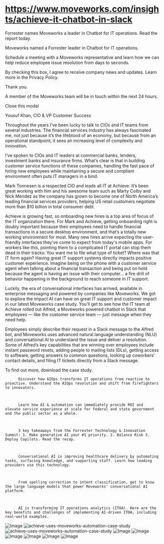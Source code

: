 # https://www.moveworks.com/insights/achieve-it-chatbot-in-slack

Forrester names Moveworks a leader in Chatbot for IT operations. Read the report today.

Moveworks named a Forrester leader in Chatbot for IT operations. 

Schedule a meeting with a Moveworks representative and learn how we can help reduce employee issue resolution from days to seconds.

By checking this box, I agree to receive company news and updates. Learn more in the Privacy Policy.

Thank you.

A member of the Moveworks team will be in touch within the next 24 hours.



  Close this modal
  



Yousuf Khan, CIO & VP Customer Success


Throughout the years I’ve been lucky to talk to CIOs and IT teams from several industries. The financial services industry has always fascinated me, not just because it’s the lifeblood of an economy, but because from an operational standpoint, it sees an increasing level of complexity and innovation. 

I’ve spoken to CIOs and IT leaders at commercial banks, lenders, investment banks and insurance firms. What’s clear is that in building customer service functions of these companies, handling the fast pace of hiring new employees while maintaining a secure and compliant environment often puts IT managers in a bind. 

Mark Tonnesen is a respected CIO and leads all IT at Achieve. It’s been great working with him and his awesome team such as Marty Colby and Nick Mendez as the company has grown to become one of North America’s leading financial services providers, helping US retail customers negotiate more than $10 billion in total consumer debt. 

Achieve is growing fast, so onboarding new hires is a top area of focus of the IT organization there. For Mark and Achieve, getting onboarding right is doubly important because their employees need to handle financial transactions in a secure desktop environment, and that’s a totally new working environment for most. Many new hires arrive expecting the user-friendly interfaces they've come to expect from today's mobile apps. For workers like this, pointing them to a complicated IT portal can stop them dead in their tracks: You want me to file what type of ticket? Where was that IT form again? Having great IT support systems directly impacts positive customer experience. Imagine being on the phone with a customer service agent when talking about a financial transaction and being put on hold because the agent is having an issue with their computer… a fire drill of behavior happening in the background to reach someone in IT support. 

Luckily, the era of conversational interfaces has arrived, available in enterprise messaging and powered by companies like Moveworks. We got to explore the impact AI can have on great IT support and customer impact in our latest Moveworks case study. You’ll get to see how the IT team at Achieve rolled out Alfred, a Moveworks powered chatbot in Slack that employees — like the customer service team — just message when they need help.

Employees simply describe their request in a Slack message to the Alfred bot, and Moveworks uses advanced natural language understanding (NLU) and conversational AI to understand the issue and deliver a resolution. Some of Alfred’s key capabilities that are winning over employees include instant password resets, adding people to mailing lists (DLs), getting access to software, getting answers to common questions, looking up coworkers’ contact details, and filing IT tickets directly from a Slack message.

To find out more, download the case study.


          Discover how AIOps transforms IT operations from reactive to proactive. Understand the AIOps revolution and shift from firefighters to innovators.
        


          Learn how AI & automation can immediately provide ROI and elevate service experience at scale for federal and state government and the public sector as a whole.
        


          3 key takeaways from the Forrester Technology & Innovation Summit: 1. Make generative AI your #1 priority. 2. Balance Risk 3. Deploy Copilots. Read the recap.
        


          Conversational AI is improving healthcare delivery by automating tasks, surfacing knowledge, and supporting staff. Learn how leading providers use this technology.
        


          From spelling correction to intent classification, get to know the large language models that power Moveworks' conversational AI platform.
        


          AI is transforming IT operations analytics (ITOA). Here are the key benefits and challenges of implementing AI-driven ITOA, including real-world examples.
        



![Image](https://www.moveworks.com/hubfs/img/site/qr-demo.png)
![achieve-uses-moveworks-automation-case-study](https://www.moveworks.com/hubfs/img/blog/freedom-financial-uses-moveworks-automation-case-study.jpg)
![achieve-uses-moveworks-automation-case-study](https://www.moveworks.com/hubfs/img/blog/freedom-financial-uses-moveworks-automation-case-study.jpg)
![Image](https://www.moveworks.com/hs-fs/hubfs/AIOps-featured-image.png?length=50&name=AIOps-featured-image.png)
![Image](https://www.moveworks.com/hs-fs/hubfs/Public-Sector-Convo-AI.png?length=50&name=Public-Sector-Convo-AI.png)
![Image](https://www.moveworks.com/hs-fs/hubfs/Forrester%20T%26I%20%281%29.png?length=50&name=Forrester%20T&I%20%281%29.png)
![Image](https://www.moveworks.com/hs-fs/hubfs/healthcare-test.png?length=50&name=healthcare-test.png)
![Image](https://www.moveworks.com/hs-fs/hubfs/Moveworks_LLM_Feature.png?length=50&name=Moveworks_LLM_Feature.png)
![Image](https://www.moveworks.com/hs-fs/hubfs/ITOA_feature.png?length=50&name=ITOA_feature.png)
